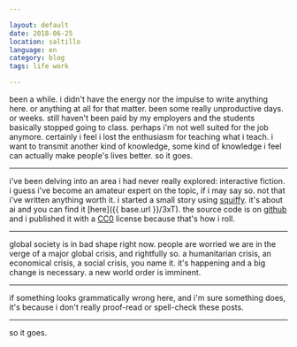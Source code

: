 ```yaml
---

layout: default
date: 2018-06-25
location: saltillo
language: en
category: blog
tags: life work

---
```


been a while. i didn't have the energy nor the impulse to write anything here. or anything at all for that matter. been some really unproductive days. or weeks. still haven't been paid by my employers and the students basically stopped going to class. perhaps i'm not well suited for the job anymore. certainly i feel i lost the enthusiasm for teaching what i teach. i want to transmit another kind of knowledge, some kind of knowledge i feel can actually make people's lives better. so it goes.

***

i've been delving into an area i had never really explored: interactive fiction. i guess i've become an amateur expert on the topic, if i may say so. not that i've written anything worth it. i started a small story using [squiffy](http://textadventures.co.uk/squiffy). it's about ai and you can find it [here]({{ base.url }}/3xT). the source code is on [github](https://github.com/jarxg/3xT) and i published it with a [CC0](https://creativecommons.org/publicdomain/zero/1.0/) license because that's how i roll.

***

global society is in bad shape right now. people are worried we are in the verge of a major global crisis, and rightfully so. a humanitarian crisis, an economical crisis, a social crisis, you name it. it's happening and a big change is necessary. a new world order is imminent.

***

if something looks grammatically wrong here, and i'm sure something does, it's because i don't really proof-read or spell-check these posts.

***

so it goes.